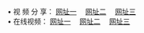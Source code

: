 &#8226; 视 频 分 享：
<a href="http://52.3-a.net/tv/" target="_blank">网址一</a>
　<a href="http://ch23.ga/tv/" target="_blank">网址二</a>
　<a href="http://b2.b0ne.com:81/tv/" target="_blank">网址三</a>
　<br />
&#8226; 在线视频：
<a href="http://36.forumz.info/" target="_blank">网址一</a>
　<a href="http://cd88.ga/" target="_blank">网址二</a>
　<a href="http://ch23.ga/" target="_blank">网址三</a><br />
